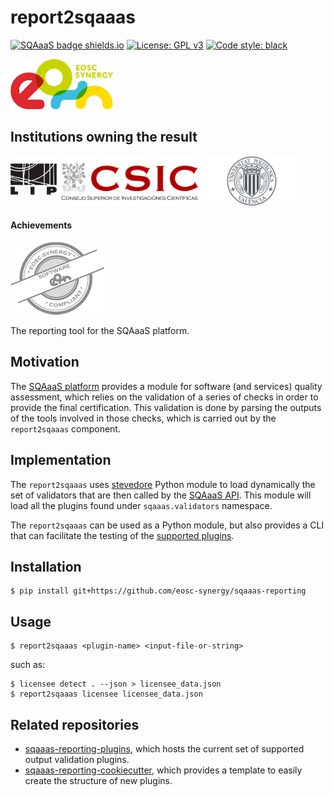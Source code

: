 # report2sqaaas
[![SQAaaS badge shields.io](https://img.shields.io/badge/sqaaas%20software-silver-lightgrey)](https://api.eu.badgr.io/public/assertions/Dzr7HNIJSv6mhaGmvb27Fg "SQAaaS silver badge achieved")
[![License: GPL v3](https://img.shields.io/badge/License-GPLv3-blue.svg)](https://www.gnu.org/licenses/gpl-3.0)
[![Code style: black](https://img.shields.io/badge/code%20style-black-000000.svg)](https://github.com/psf/black)

<img src="https://github.com/EOSC-synergy/service-qa-baseline/blob/master/content/images/logo-SYNERGY.png" height="80">

## Institutions owning the result
<p float="left">
    <img src="https://github.com/EOSC-synergy/service-qa-baseline/blob/master/content/images/logo-LIP.png" height="80">
    <img src="https://github.com/EOSC-synergy/service-qa-baseline/blob/master/content/images/logo-csic.png" height="80">
    <img src="https://github.com/EOSC-synergy/service-qa-baseline/blob/master/content/images/logo-UPV.png" height="80">
</p>

#### Achievements
[![SQAaaS badge](https://github.com/EOSC-synergy/SQAaaS/raw/master/badges/badges_150x116/badge_software_silver.png)](https://api.eu.badgr.io/public/assertions/Dzr7HNIJSv6mhaGmvb27Fg "SQAaaS silver badge achieved")


The reporting tool for the SQAaaS platform.

## Motivation
The [SQAaaS platform](https://github.com/eosc-synergy/SQAaaS) provides a
module for software (and services) quality assessment, which relies on the
validation of a series of checks in order to provide the final certification.
This validation is done by parsing the outputs of the tools involved in those
checks, which is carried out by the `report2sqaaas` component.

## Implementation
The `report2sqaaas` uses [stevedore](https://github.com/openstack/stevedore)
Python module to load dynamically the set of validators that are then called
by the [SQAaaS API](https://github.com/eosc-synergy/sqaaas-api-server). This
module will load all the plugins found under `sqaaas.validators` namespace.

The `report2sqaaas` can be used as a Python module, but also provides a CLI
that can facilitate the testing of the
[supported plugins](https://github.com/eosc-synergy/sqaaas-reporting-plugins).

## Installation
```
$ pip install git+https://github.com/eosc-synergy/sqaaas-reporting
```

## Usage
```
$ report2sqaaas <plugin-name> <input-file-or-string>
```

such as:
```
$ licensee detect . --json > licensee_data.json
$ report2sqaaas licensee licensee_data.json
```

## Related repositories
- [sqaaas-reporting-plugins](https://github.com/eosc-synergy/sqaaas-reporting-plugins),
  which hosts the current set of supported output validation plugins.
- [sqaaas-reporting-cookiecutter](https://github.com/eosc-synergy/sqaaas-reporting-cookiecutter),
  which provides a template to easily create the structure of new plugins.
